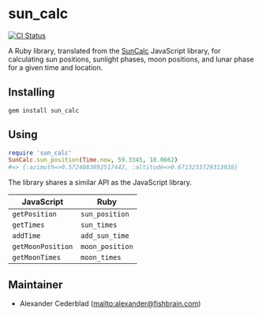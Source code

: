 # sun\_calc

[![CI Status](https://github.com/fishbrain/sun_calc/workflows/CI/badge.svg)](https://github.com/fishbrain/sun_calc/actions)

A Ruby library, translated from the
[SunCalc](https://github.com/mourner/suncalc) JavaScript library, for
calculating sun positions, sunlight phases, moon positions, and lunar phase for
a given time and location.

## Installing

```
gem install sun_calc
```

## Using

```ruby
require 'sun_calc'
SunCalc.sun_position(Time.now, 59.3345, 18.0662)
#=> {:azimuth=>0.5724083892517442, :altitude=>0.6713233729313038}
```

The library shares a similar API as the JavaScript library.

| JavaScript        | Ruby            |
|-------------------|-----------------|
| `getPosition`     | `sun_position`  |
| `getTimes`        | `sun_times`     |
| `addTime`         | `add_sun_time`  |
| `getMoonPosition` | `moon_position` |
| `getMoonTimes`    | `moon_times`    |

## Maintainer

- Alexander Cederblad (<mailto:alexander@fishbrain.com>)
